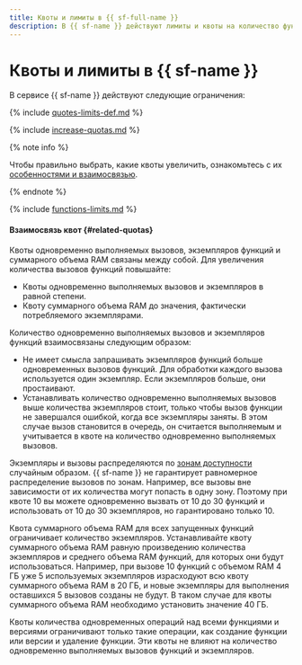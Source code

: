 ```yaml
---
title: Квоты и лимиты в {{ sf-full-name }}
description: В {{ sf-name }} действуют лимиты и квоты на количество функций, количество экземпляров одной функции в каждой зоне доступности, количество одновременно выполняемых вызовов всех функций в каждой зоне доступности. Более подробно об ограничениях в сервисе вы узнаете из данной статьи.
---
```


# Квоты и лимиты в {{ sf-name }}

В сервисе {{ sf-name }} действуют следующие ограничения:

{% include [quotes-limits-def.md](../../_includes/quotes-limits-def.md) %}

{% include [increase-quotas.md](../../_includes/increase-quotas.md) %}

{% note info %}

Чтобы правильно выбрать, какие квоты увеличить, ознакомьтесь с их [особенностями и взаимосвязью](#related-quotas).

{% endnote %}

{% include [functions-limits.md](../../_includes/functions-limits.md) %}

#### Взаимосвязь квот {#related-quotas}

Квоты одновременно выполняемых вызовов, экземпляров функций и суммарного объема RAM связаны между собой. Для увеличения количества вызовов функций повышайте:

* Квоты одновременно выполняемых вызовов и экземпляров в равной степени.
* Квоту суммарного объема RAM до значения, фактически потребляемого экземплярами.

Количество одновременно выполняемых вызовов и экземпляров функций взаимосвязаны следующим образом:

* Не имеет смысла запрашивать экземпляров функций больше одновременных вызовов функций. Для обработки каждого вызова используется один экземпляр. Если экземпляров больше, они простаивают.
* Устанавливать количество одновременно выполняемых вызовов выше количества экземпляров стоит, только чтобы вызов функции не завершался ошибкой, когда все экземпляры заняты. В этом случае вызов становится в очередь, он считается выполняемым и учитывается в квоте на количество одновременно выполняемых вызовов.

Экземпляры и вызовы распределяются по [зонам доступности](../../overview/concepts/geo-scope.md) случайным образом. {{ sf-name }} не гарантирует равномерное распределение вызовов по зонам. Например, все вызовы вне зависимости от их количества могут попасть в одну зону. Поэтому при квоте 10 вы можете одновременно вызвать от 10 до 30 функций и использовать от 10 до 30 экземпляров, но гарантировано только 10.

Квота суммарного объема RAM для всех запущенных функций ограничивает количество экземпляров. Устанавливайте квоту суммарного объема RAM равную произведению количества экземпляров и среднего объема RAM функций, для которых они будут использоваться. Например, при вызове 10 функций с объемом RAM 4 ГБ уже 5 используемых экземпляров израсходуют всю квоту суммарного объема RAM в 20 ГБ, и новые экземпляры для выполнения оставшихся 5 вызовов созданы не будут. В таком случае для квоты суммарного объема RAM необходимо установить значение 40 ГБ.

Квоты количества одновременных операций над всеми функциями и версиями ограничивают только такие операции, как создание функции или версии и удаление функции. Эти квоты не влияют на количество одновременно выполняемых вызовов функций и экземпляров.
